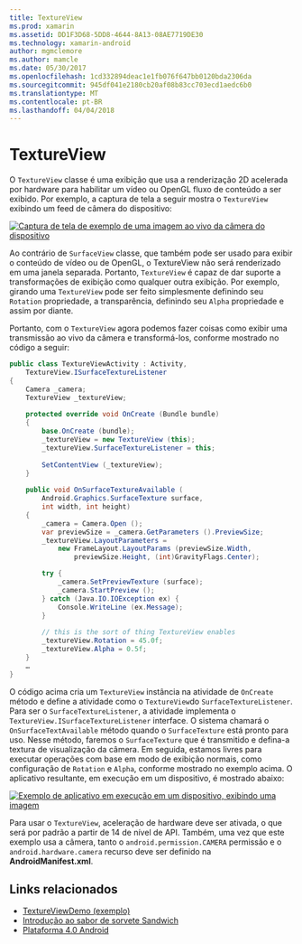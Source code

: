 ```yaml
---
title: TextureView
ms.prod: xamarin
ms.assetid: DD1F3D68-5DD8-4644-8A13-08AE7719DE30
ms.technology: xamarin-android
author: mgmclemore
ms.author: mamcle
ms.date: 05/30/2017
ms.openlocfilehash: 1cd332894deac1e1fb076f647bb0120bda2306da
ms.sourcegitcommit: 945df041e2180cb20af08b83cc703ecd1aedc6b0
ms.translationtype: MT
ms.contentlocale: pt-BR
ms.lasthandoff: 04/04/2018
---
```

# <a name="textureview"></a>TextureView

O `TextureView` classe é uma exibição que usa a renderização 2D acelerada por hardware para habilitar um vídeo ou OpenGL fluxo de conteúdo a ser exibido. Por exemplo, a captura de tela a seguir mostra o `TextureView` exibindo um feed de câmera do dispositivo:

[![Captura de tela de exemplo de uma imagem ao vivo da câmera do dispositivo](texture-view-images/22-textureviewcamera.png)](texture-view-images/22-textureviewcamera.png#lightbox)

Ao contrário de `SurfaceView` classe, que também pode ser usado para exibir o conteúdo de vídeo ou de OpenGL, o TextureView não será renderizado em uma janela separada.
Portanto, `TextureView` é capaz de dar suporte a transformações de exibição como qualquer outra exibição. Por exemplo, girando uma `TextureView` pode ser feito simplesmente definindo seu `Rotation` propriedade, a transparência, definindo seu `Alpha` propriedade e assim por diante.

Portanto, com o `TextureView` agora podemos fazer coisas como exibir uma transmissão ao vivo da câmera e transformá-los, conforme mostrado no código a seguir:

```csharp
public class TextureViewActivity : Activity,
    TextureView.ISurfaceTextureListener
{
    Camera _camera;
    TextureView _textureView;
       
    protected override void OnCreate (Bundle bundle)
    {
        base.OnCreate (bundle);
        _textureView = new TextureView (this);
        _textureView.SurfaceTextureListener = this;
           
        SetContentView (_textureView);
    }
       
    public void OnSurfaceTextureAvailable (
        Android.Graphics.SurfaceTexture surface,
        int width, int height)
    {
        _camera = Camera.Open ();
        var previewSize = _camera.GetParameters ().PreviewSize;
        _textureView.LayoutParameters =
            new FrameLayout.LayoutParams (previewSize.Width,
                previewSize.Height, (int)GravityFlags.Center);

        try {
            _camera.SetPreviewTexture (surface);
            _camera.StartPreview ();
        } catch (Java.IO.IOException ex) {
            Console.WriteLine (ex.Message);
        }
           
        // this is the sort of thing TextureView enables
        _textureView.Rotation = 45.0f;
        _textureView.Alpha = 0.5f;
    }
    …
}
```

O código acima cria um `TextureView` instância na atividade de `OnCreate` método e define a atividade como o `TextureView`do `SurfaceTextureListener`. Para ser o `SurfaceTextureListener`, a atividade implementa o `TextureView.ISurfaceTextureListener` interface. O sistema chamará o `OnSurfaceTextAvailable` método quando o `SurfaceTexture` está pronto para uso. Nesse método, faremos o `SurfaceTexture` que é transmitido e defina-a textura de visualização da câmera. Em seguida, estamos livres para executar operações com base em modo de exibição normais, como configuração de `Rotation` e `Alpha`, conforme mostrado no exemplo acima. O aplicativo resultante, em execução em um dispositivo, é mostrado abaixo:

[![Exemplo de aplicativo em execução em um dispositivo, exibindo uma imagem](texture-view-images/17-textureviewdemo.png)](texture-view-images/17-textureviewdemo.png#lightbox)

Para usar o `TextureView`, aceleração de hardware deve ser ativada, o que será por padrão a partir de 14 de nível de API. Também, uma vez que este exemplo usa a câmera, tanto o `android.permission.CAMERA` permissão e o `android.hardware.camera` recurso deve ser definido na **AndroidManifest.xml**.



## <a name="related-links"></a>Links relacionados

- [TextureViewDemo (exemplo)](https://developer.xamarin.com/samples/monodroid/TextureViewDemo/)
- [Introdução ao sabor de sorvete Sandwich](http://www.android.com/about/ice-cream-sandwich/)
- [Plataforma 4.0 Android](http://developer.android.com/sdk/android-4.0.html)
